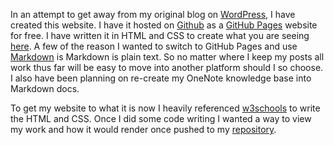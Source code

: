 In an attempt to get away from my original blog on [WordPress](https://chefsitcompendium.wixsite.com/chefs), I have created this website. I have it hosted on [Github](https://en.wikipedia.org/wiki/GitHub#:~:text=GitHub%2C%20Inc.,and%20wikis%20for%20every%20project.) as a [GitHub Pages](https://docs.github.com/en/pages/getting-started-with-github-pages/creating-a-github-pages-site) website for free. I have written it in HTML and CSS to create what you are seeing [here](https://xxlmandalorian013.github.io/Chef-s-IT-Compendium.github.io/.). A few of the reason I wanted to switch to GitHub Pages and use [Markdown](https://xxlmandalorian013.github.io/Chef-s-IT-Compendium.github.io/.) is Markdown is plain text. So no matter where I keep my posts all work thus far will be easy to move into another platform should I so choose. I also have been planning on re-create my OneNote knowledge base into Markdown docs.

To get my website to what it is now I heavily referenced [w3schools](https://www.w3schools.com/) to write the HTML and CSS. Once I did some code writing I wanted a way to view my work and how it would render once pushed to my  [repository](https://docs.github.com/en/repositories/creating-and-managing-repositories/about-repositories). 